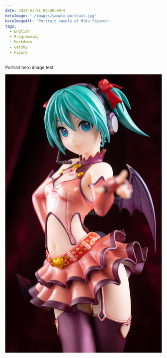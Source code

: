 ```yaml
---
date: 2023-01-01 00:00:00+9
heroImage: "./images/sample-portrait.jpg"
heroImageAlt: "Portrait sample of Miku figures"
tags:
  - English
  - Programming
  - Markdown
  - Gatsby
  - Figure
---
```


Portrait hero image test.

<!-- more -->

![portrait](./images/sample-portrait.jpg)

